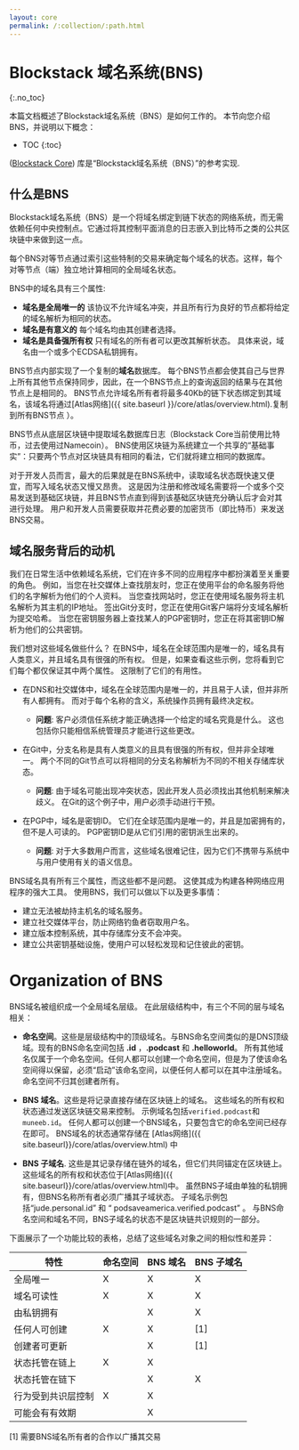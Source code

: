 ```yaml
---
layout: core
permalink: /:collection/:path.html
---
```

# Blockstack 域名系统(BNS)
{:.no_toc}

本篇文档概述了Blockstack域名系统（BNS）是如何工作的。 本节向您介绍BNS，并说明以下概念：

* TOC
{:toc}

([Blockstack Core](https://github.com/blockstack/blockstack-core))
库是“Blockstack域名系统（BNS）”的参考实现.


## 什么是BNS

Blockstack域名系统（BNS）是一个将域名绑定到链下状态的网络系统，而无需依赖任何中央控制点。它通过将其控制平面消息的日志嵌入到比特币之类的公共区块链中来做到这一点。

每个BNS对等节点通过索引这些特制的交易来确定每个域名的状态。这样，每个对等节点（端）独立地计算相同的全局域名状态。

BNS中的域名具有三个属性:

* **域名是全局唯一的**  该协议不允许域名冲突，并且所有行为良好的节点都将给定的域名解析为相同的状态。
* **域名是有意义的**  每个域名均由其创建者选择。
* **域名是具备强所有权**  只有域名的所有者可以更改其解析状态。 具体来说，域名由一个或多个ECDSA私钥拥有。

BNS节点内部实现了一个复制的**域名**数据库。 每个BNS节点都会使其自己与世界上所有其他节点保持同步，因此，在一个BNS节点上的查询返回的结果与在其他节点上是相同的。
BNS节点允许域名所有者将最多40Kb的链下状态绑定到其域名，该域名将通过[Atlas网络]({{ site.baseurl }}/core/atlas/overview.html).复制到所有BNS节点 ）。


BNS节点从底层区块链中提取域名数据库日志（Blockstack Core当前使用比特币，过去使用过Namecoin）。
BNS使用区块链为系统建立一个共享的“基础事实”：只要两个节点对区块链具有相同的看法，它们就将建立相同的数据库。

对于开发人员而言，最大的后果就是在BNS系统中，读取域名状态既快速又便宜，而写入域名状态又慢又昂贵。
这是因为注册和修改域名需要将一个或多个交易发送到基础区块链，并且BNS节点直到得到该基础区块链充分确认后才会对其进行处理。
用户和开发人员需要获取并花费必要的加密货币（即比特币）来发送BNS交易。

## 域名服务背后的动机

我们在日常生活中依赖域名系统，它们在许多不同的应用程序中都扮演着至关重要的角色。
例如，当您在社交媒体上查找朋友时，您正在使用平台的命名服务将他们的名字解析为他们的个人资料。
当您查找网站时，您正在使用域名服务将主机名解析为其主机的IP地址。
签出Git分支时，您正在使用Git客户端将分支域名解析为提交哈希。
当您在密钥服务器上查找某人的PGP密钥时，您正在将其密钥ID解析为他们的公共密钥。

我们想对这些域名做些什么？ 在BNS中，域名在全球范围内是唯一的，域名具有人类意义，并且域名具有很强的所有权。
但是，如果查看这些示例，您将看到它们每个都仅保证其中两个属性。 这限制了它们的有用性。

* 在DNS和社交媒体中，域名在全球范围内是唯一的，并且易于人读，但并非所有人都拥有。 而对于每个名称的含义，系统操作员拥有最终决定权。
   * **问题**:  客户必须信任系统才能正确选择一个给定的域名究竟是什么。 这也包括你只能相信系统管理员才能进行这些更改。

* 在Git中，分支名称是具有人类意义的且具有很强的所有权，但并非全球唯一。 两个不同的Git节点可以将相同的分支名称解析为不同的不相关存储库状态。
   * **问题**: 由于域名可能出现冲突状态，因此开发人员必须找出其他机制来解决歧义。 在Git的这个例子中，用户必须手动进行干预。

* 在PGP中，域名是密钥ID。 它们在全球范围内是唯一的，并且是加密拥有的，但不是人可读的。 PGP密钥ID是从它们引用的密钥派生出来的。
   * **问题**:  对于大多数用户而言，这些域名很难记住，因为它们不携带与系统中与用户使用有关的语义信息。

BNS域名具有所有三个属性，而这些都不是问题。 这使其成为构建各种网络应用程序的强大工具。 
使用BNS，我们可以做以下以及更多事情：
* 建立无法被劫持主机名的域名服务。
* 建立社交媒体平台，防止网络钓鱼者窃取用户名。
* 建立版本控制系统，其中存储库分支不会冲突。
* 建立公共密钥基础设施，使用户可以轻松发现和记住彼此的密钥。


# Organization of BNS

BNS域名被组织成一个全局域名层级。 在此层级结构中，有三个不同的层与域名相关：

* **命名空间**。这些是层级结构中的顶级域名。与BNS命名空间类似的是DNS顶级域。现有的BNS命名空间包括 **.id** ，**.podcast** 和 **.helloworld**。 所有其他域名仅属于一个命名空间。任何人都可以创建一个命名空间，但是为了使该命名空间得以保留，必须“启动”该命名空间，以便任何人都可以在其中注册域名。命名空间不归其创建者所有。

* **BNS 域名**。这些是将记录直接存储在区块链上的域名。 这些域名的所有权和状态通过发送区块链交易来控制。 示例域名包括`verified.podcast`和`muneeb.id`。 任何人都可以创建一个BNS域名，只要包含它的命名空间已经存在即可。 BNS域名的状态通常存储在 [Atlas网络]({{ site.baseurl}}/core/atlas/overview.html) 中

* **BNS 子域名**.  这些是其记录存储在链外的域名，但它们共同锚定在区块链上。
这些域名的所有权和状态位于[Atlas网络]({{ site.baseurl}}/core/atlas/overview.html)中。
虽然BNS子域由单独的私钥拥有，但BNS名称所有者必须广播其子域状态。
子域名示例包括“jude.personal.id” 和 “ podsaveamerica.verified.podcast” 。
与BNS命名空间和域名不同，BNS子域名的状态不是区块链共识规则的一部分。

下面展示了一个功能比较的表格，总结了这些域名对象之间的相似性和差异：

| 特性 | **命名空间** | **BNS 域名** | **BNS 子域名** |
|---------|----------------|---------------|--------------------|
| 全局唯一 | X | X | X |
| 域名可读性 | X | X | X |
| 由私钥拥有 |  | X | X |
| 任何人可创建 | X | X | [1] |
| 创建者可更新 |   | X  | [1] |
| 状态托管在链上 | X | X |  |
| 状态托管在链下 |  | X | X |
| 行为受到共识层控制 | X | X |  |
| 可能会有有效期 |  | X  |  |

[1] 需要BNS域名所有者的合作以广播其交易
